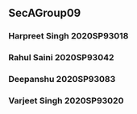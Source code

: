 ## SecAGroup09
### Harpreet Singh 2020SP93018
### Rahul Saini  2020SP93042
### Deepanshu 2020SP93083
### Varjeet Singh 2020SP93020
